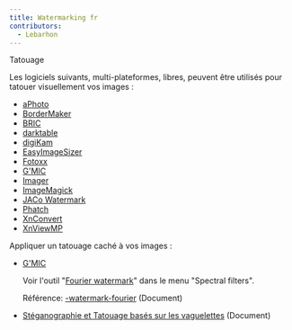 ```yaml
---
title: Watermarking fr
contributors:
  - Lebarhon
---
```


<div class="pagetitle">

Tatouage

</div>

Les logiciels suivants, multi-plateformes, libres, peuvent être utilisés
pour tatouer visuellement vos images :

- [aPhoto](https://sourceforge.net/projects/acein-iphoto)
- [BorderMaker](http://www.bordermaker.nl/en/)
- [BRIC](https://sourceforge.net/projects/bric/?source=directory)
- [darktable](https://www.darktable.org/)
- [digiKam](https://www.digikam.org/)
- [EasyImageSizer](https://sourceforge.net/projects/easyimagesizer/)
- [Fotoxx](http://www.kornelix.com/fotoxx.html)
- [G'MIC](http://gmic.sourceforge.net/)
- [Imager](http://opendesktop.org/content/show.php/Imager?content=164549)
- [ImageMagick](http://www.imagemagick.org/Usage/annotating/#watermarking)
- [JACo
  Watermark](https://sourceforge.net/projects/jaco-watermark/?source=directory)
- [Phatch](http://photobatch.stani.be/)
- [XnConvert](http://www.xnview.com/en/xnconvert/)
- [XnViewMP](http://www.xnview.com/en/xnviewmp/)

Appliquer un tatouage caché à vos images :

- [G'MIC](http://gmic.sourceforge.net/)
    
  Voir l'outil "[Fourier watermark](https://gmicol.greyc.fr/)" dans le
  menu "Spectral filters".

  Référence:
  [-watermark-fourier](http://gmic.sourceforge.net/reference.shtml#watermark_fourier)
  (Document)
- [Stéganographie et Tatouage basés sur les
  vaguelettes](http://www.cs.cornell.edu/topiwala/wavelets/report.html)
  (Document)
